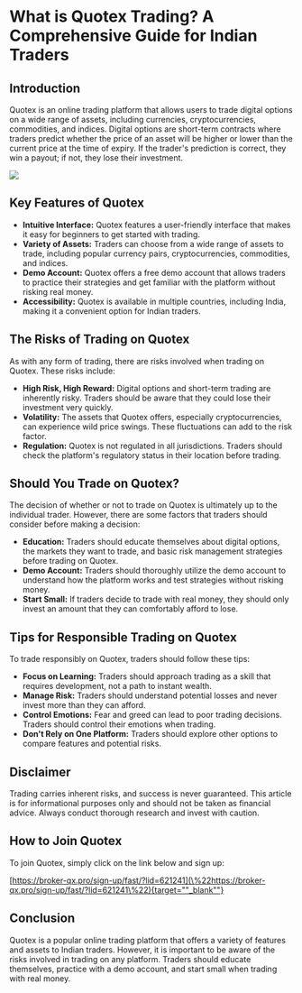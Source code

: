 # What is Quotex Trading? A Comprehensive Guide for Indian Traders

## Introduction

Quotex is an online trading platform that allows users to trade digital
options on a wide range of assets, including currencies,
cryptocurrencies, commodities, and indices. Digital options are
short-term contracts where traders predict whether the price of an asset
will be higher or lower than the current price at the time of expiry. If
the trader\'s prediction is correct, they win a payout; if not, they
lose their investment.

[![](https://static.quotex.io/files/4_en/300_250.jpg)](https://traff.sbs/brokerqxlid)

## Key Features of Quotex

-   **Intuitive Interface:** Quotex features a user-friendly interface
    that makes it easy for beginners to get started with trading.
-   **Variety of Assets:** Traders can choose from a wide range of
    assets to trade, including popular currency pairs, cryptocurrencies,
    commodities, and indices.
-   **Demo Account:** Quotex offers a free demo account that allows
    traders to practice their strategies and get familiar with the
    platform without risking real money.
-   **Accessibility:** Quotex is available in multiple countries,
    including India, making it a convenient option for Indian traders.

## The Risks of Trading on Quotex

As with any form of trading, there are risks involved when trading on
Quotex. These risks include:

-   **High Risk, High Reward:** Digital options and short-term trading
    are inherently risky. Traders should be aware that they could lose
    their investment very quickly.
-   **Volatility:** The assets that Quotex offers, especially
    cryptocurrencies, can experience wild price swings. These
    fluctuations can add to the risk factor.
-   **Regulation:** Quotex is not regulated in all jurisdictions.
    Traders should check the platform\'s regulatory status in their
    location before trading.

## Should You Trade on Quotex?

The decision of whether or not to trade on Quotex is ultimately up to
the individual trader. However, there are some factors that traders
should consider before making a decision:

-   **Education:** Traders should educate themselves about digital
    options, the markets they want to trade, and basic risk management
    strategies before trading on Quotex.
-   **Demo Account:** Traders should thoroughly utilize the demo account
    to understand how the platform works and test strategies without
    risking money.
-   **Start Small:** If traders decide to trade with real money, they
    should only invest an amount that they can comfortably afford to
    lose.

## Tips for Responsible Trading on Quotex

To trade responsibly on Quotex, traders should follow these tips:

-   **Focus on Learning:** Traders should approach trading as a skill
    that requires development, not a path to instant wealth.
-   **Manage Risk:** Traders should understand potential losses and
    never invest more than they can afford.
-   **Control Emotions:** Fear and greed can lead to poor trading
    decisions. Traders should control their emotions when trading.
-   **Don\'t Rely on One Platform:** Traders should explore other
    options to compare features and potential risks.

## Disclaimer

Trading carries inherent risks, and success is never guaranteed. This
article is for informational purposes only and should not be taken as
financial advice. Always conduct thorough research and invest with
caution.

## How to Join Quotex

To join Quotex, simply click on the link below and sign up:

[https://broker-qx.pro/sign-up/fast/?lid=621241](\%22https://broker-qx.pro/sign-up/fast/?lid=621241\%22){target=""_blank""}

## Conclusion

Quotex is a popular online trading platform that offers a variety of
features and assets to Indian traders. However, it is important to be
aware of the risks involved in trading on any platform. Traders should
educate themselves, practice with a demo account, and start small when
trading with real money.

